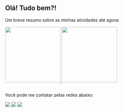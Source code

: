 ## Olá! Tudo bem?!

Um breve resumo sobre as minhas atividades até agora:

 <div>
  <a href="https://github.com/brunom-miguel">
  <img height="180em" src="https://github-readme-stats.vercel.app/api?username=brunom-miguel&show_icons=true&theme=dark&include_all_commits=true&count_private=true"/>
  <img height="180em" src="https://github-readme-stats.vercel.app/api/top-langs/?username=brunom-miguel&layout=compact&langs_count=7&theme=dark"/>
 </a>
</div>

##
 
Você pode me contatar pelas redes abaixo:
 
<div>
  <a href="https://instagram.com/bmiguel_" target="_blank"><img src="https://img.shields.io/badge/-Instagram-%23E4405F?style=for-the-badge&logo=instagram&logoColor=white" target="_blank"></a>
  <a href = "mailto:brunom.miguel@outlook.com.br"><img src="https://img.shields.io/badge/Microsoft_Outlook-0078D4?style=for-the-badge&logo=microsoft-outlook&logoColor=white" target="_blank"></a>
  <a href="https://www.linkedin.com/in/bruno-miguel-9477a6120/" target="_blank"><img src="https://img.shields.io/badge/LinkedIn-0077B5?style=for-the-badge&logo=linkedin&logoColor=white" target="_blank"></a> 
</div>
